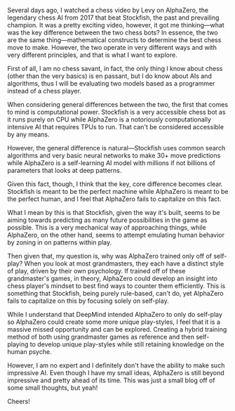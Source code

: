 Several days ago, I watched a chess video by Levy on AlphaZero, the legendary chess AI from 2017 that beat Stockfish, the past and prevailing champion. It was a pretty exciting video, however, it got me thinking—what was the key difference between the two chess bots? In essence, the two are the same thing—mathematical constructs to determine the best chess move to make. However, the two operate in very different ways and with very different principles, and that is what I want to explore.

First of all, I am no chess savant, in fact, the only thing I know about chess (other than the very basics) is en passant, but I do know about AIs and algorithms, thus I will be evaluating two models based as a programmer instead of a chess player.

When considering general differences between the two, the first that comes to mind is computational power. Stockfish is a very accessible chess bot as it runs purely on CPU while AlphaZero is a notoriously computationally intensive AI that requires TPUs to run. That can't be considered accessible by any means. 

However, the general difference is natural—Stockfish uses common search algorithms and very basic neural networks to make 30+ move predictions while AlphaZero is a self-learning AI model with millions if not billions of parameters that looks at deep patterns. 

Given this fact, though, I think that the key, core difference becomes clear. Stockfish is meant to be the perfect machine while AlphaZero is meant to be the perfect human, and I feel that AlphaZero fails to capitalize on this fact. 

What I mean by this is that Stockfish, given the way it's built, seems to be aiming towards predicting as many future possibilities in the game as possible. This is a very mechanical way of approaching things, while AlphaZero, on the other hand, seems to attempt emulating human behavior by zoning in on patterns within play.

Then given that, my question is, why was AlphaZero trained only off of self-play? When you look at most grandmasters, they each have a distinct style of play, driven by their own psychology. If trained off of these grandmaster's games, in theory, AlphaZero could develop an insight into chess player's mindset to best find ways to counter them efficiently. This is something that Stockfish, being purely rule-based, can't do, yet AlphaZero fails to capitalize on this by focusing solely on self-play.

While I understand that DeepMind intended AlphaZero to only do self-play so AlphaZero could create some more unique play-styles, I feel that it is a massive missed opportunity and can be explored. Creating a hybrid training method of both using grandmaster games as reference and then self-playing to develop unique play-styles while still retaining knowledge on the human psyche.

However, I am no expert and I definitely don't have the ability to make such impressive AI. Even though I have my small ideas, AlphaZero is still beyond impressive and pretty ahead of its time. This was just a small blog off of some small thoughts, but yeah!

Cheers!